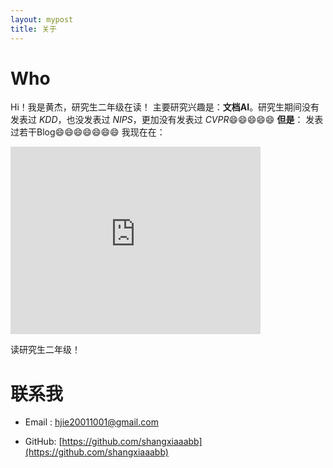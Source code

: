 ```yaml
---
layout: mypost
title: 关于
---
```

# Who
Hi！我是黄杰，研究生二年级在读！
主要研究兴趣是：**文档AI**。研究生期间没有发表过 *KDD*，也没发表过 *NIPS*，更加没有发表过 *CVPR*😄😄😄😄😄
**但是**：
发表过若干Blog😄😄😄😄😄😄😄
我现在在：

<iframe src="https://www.google.com/maps/embed?pb=!1m18!1m12!1m3!1d439724.63177137234!2d113.97072902668832!3d30.567700731809726!2m3!1f0!2f0!3f0!3m2!1i1024!2i768!4f13.1!3m3!1m2!1s0x342ebb1084f8e049%3A0xa644e7861424aee3!2sZhongnan%20University%20of%20Economics%20and%20Law!5e0!3m2!1sen!2sjp!4v1737037826235!5m2!1sen!2sjp" width="400" height="300" style="border:0;" allowfullscreen="" loading="lazy" referrerpolicy="no-referrer-when-downgrade"></iframe>

读研究生二年级！

# 联系我

- Email&nbsp;: [hjie20011001@gmail.com](mailto:hjie20011001@gmail.com)

- GitHub: [https://github.com/shangxiaaabb](https://github.com/shangxiaaabb)
